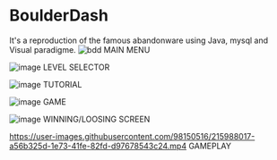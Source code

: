 # BoulderDash
It's a reproduction of the famous abandonware using Java, mysql and Visual paradigme.
![bdd](https://user-images.githubusercontent.com/98150516/215987286-5c9aa7ae-333e-48b3-808a-898776cecec0.png)
MAIN MENU

![image](https://user-images.githubusercontent.com/98150516/215988132-04a67256-02de-4578-9900-1eb2ea1dcf18.png)
LEVEL SELECTOR

![image](https://user-images.githubusercontent.com/98150516/215988327-8bc4497b-b92b-4074-b423-1215fc2fbf5f.png)
TUTORIAL

![image](https://user-images.githubusercontent.com/98150516/215988449-ae5832e1-af38-4e56-b868-77df09912120.png)
GAME

![image](https://user-images.githubusercontent.com/98150516/215987945-3a0d1367-4384-4c46-9a79-b0da33bf5515.png)
WINNING/LOOSING SCREEN

https://user-images.githubusercontent.com/98150516/215988017-a56b325d-1e73-41fe-82fd-d97678543c24.mp4
GAMEPLAY
